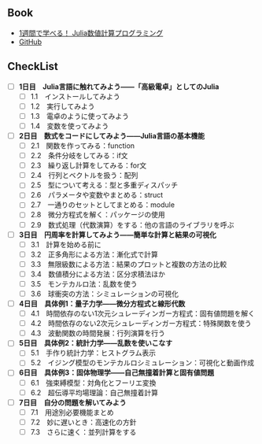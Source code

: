 ## Book
- [1週間で学べる！ Julia数値計算プログラミング](https://www.kspub.co.jp/book/detail/5282823.html)
- [GitHub](https://cometscome.github.io/YukiNagai/ja/books/greenjulia/#)

## CheckList
- [ ] **1日目　Julia言語に触れてみよう――「高級電卓」としてのJulia**
  - [ ] 1.1　インストールしてみよう
  - [ ] 1.2　実行してみよう
  - [ ] 1.3　電卓のように使ってみよう
  - [ ] 1.4　変数を使ってみよう
- [ ] **2日目　数式をコードにしてみよう――Julia言語の基本機能**
  - [ ] 2.1　関数を作ってみる：function
  - [ ] 2.2　条件分岐をしてみる：if文
  - [ ] 2.3　繰り返し計算をしてみる：for文
  - [ ] 2.4　行列とベクトルを扱う：配列
  - [ ] 2.5　型について考える：型と多重ディスパッチ
  - [ ] 2.6　パラメータや変数やまとめる：struct
  - [ ] 2.7　一通りのセットとしてまとめる：module
  - [ ] 2.8　微分方程式を解く：パッケージの使用
  - [ ] 2.9　数式処理（代数演算）をする：他の言語のライブラリを呼ぶ
- [ ] **3日目　円周率を計算してみよう――簡単な計算と結果の可視化**
  - [ ] 3.1　計算を始める前に
  - [ ] 3.2　正多角形による方法：漸化式で計算
  - [ ] 3.3　無限級数による方法：結果のプロットと複数の方法の比較
  - [ ] 3.4　数値積分による方法：区分求積法ほか
  - [ ] 3.5　モンテカルロ法：乱数を使う
  - [ ] 3.6　球衝突の方法：シミュレーションの可視化
- [ ] **4日目　具体例1：量子力学――微分方程式と線形代数**
  - [ ] 4.1　時間依存のない1次元シュレーディンガー方程式：固有値問題を解く
  - [ ] 4.2　時間依存のない2次元シュレーディンガー方程式：特殊関数を使う
  - [ ] 4.3　波動関数の時間発展：行列演算を行う
- [ ] **5日目　具体例2：統計力学――乱数を使いこなす**
  - [ ] 5.1　手作り統計力学：ヒストグラム表示
  - [ ] 5.2　イジング模型のモンテカルロシミュレーション：可視化と動画作成
- [ ] **6日目　具体例3：固体物理学――自己無撞着計算と固有値問題**
  - [ ] 6.1　強束縛模型：対角化とフーリエ変換
  - [ ] 6.2　超伝導平均場理論：自己無撞着計算
- [ ] **7日目　自分の問題を解いてみよう**
  - [ ] 7.1　用途別必要機能まとめ
  - [ ] 7.2　妙に遅いとき：高速化の方針
  - [ ] 7.3　さらに速く：並列計算をする
